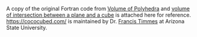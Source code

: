 A copy of the original Fortran code from [Volume of Polyhedra](https://cococubed.com/code_pages/polyhedra.shtml) and [volume of intersection between a plane and a cube](https://cococubed.com/code_pages/raybox.shtml) is attached here for reference. https://cococubed.com/ is maintained by Dr. [Francis Timmes](https://search.asu.edu/profile/1096683) at Arizona State University.